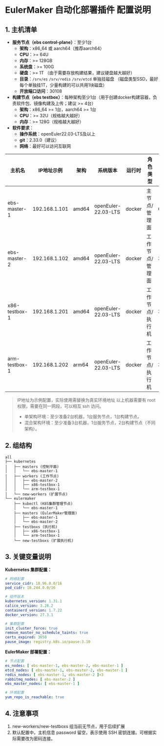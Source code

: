 # EulerMaker 自动化部署插件 配置说明

## 1. 主机清单

- **服务节点（ebs control-plane）**：至少1台
    - **架构**：x86_64 或 aarch64（推荐aarch64）
    - **CPU**：>= 64U
    - **内存**：>= 128GB
    - **系统盘**：>= 100G
    - **硬盘**：>= 1T （由于需要存放构建结果，建议硬盘越大越好）
    - **目录**：`/srv/es` `/srv/redis` `/srv/etcd` 单独挂磁盘 （磁盘类型SSD，最好每个单独挂1T，少量构建的可以共用1块磁盘）
    - **开放端口访问**：30108
- **构建节点（ebs testbox）**：每种架构至少1台（用于创建docker构建容器，负责软件包、镜像构建及上传；建议 >= 4台）
    - **架构**：x86_64 >= 1台，aarch64 >= 1台
    - **CPU**：>= 32U（规格越大越好）
    - **内存**：>= 128G（规格越大越好）
- **软件要求**：
    - **操作系统**：openEuler22.03-LTS及以上
    - **git**：2.33.0（建议）
    - **网络**：最好可以访问互联网

| 主机名           | IP地址示例        | 架构    | 系统版本                | 运行时    | 角色类型     | 资源需求    |
|---------------|---------------|-------|---------------------|--------|----------|---------|
| ebs-master-1  | 192.168.1.101 | amd64 | openEuler-22.03-LTS | docker | 主节点/管理面  | 64U128G |
| ebs-master-2  | 192.168.1.102 | amd64 | openEuler-22.03-LTS | docker | 工作节点/管理面 | 32U128G |
| x86-testbox-1 | 192.168.1.201 | amd64 | openEuler-22.03-LTS | docker | 工作节点/执行机 | 32U128G |
| arm-testbox-1 | 192.168.1.202 | arm64 | openEuler-22.03-LTS | docker | 工作节点/执行机 | 32U128G |

> IP地址为示例配置，实际使用需替换为真实环境地址
> 以上机器需要有 root 权限，需要在同一网段，可以相互 ssh 访问。
> - 单架构环境：至少准备2台机器，1台服务节点，1台构建节点。
> - 混合架构环境：至少准备3台机器，1台服务节点，2台构建节点（不同架构）。

## 2. 组结构

```text
all
├── kubernetes
│   ├── masters (控制平面)
│   │   └── ebs-master-1
│   ├── workers (工作节点)
│   │   ├── ebs-master-2
│   │   ├── x86-testbox-1
│   │   └── arm-testbox-1
│   └── new-workers (扩展节点)
└── eulermaker
    ├── kubectl (K8S集群管理节点)
    │   └── ebs-master-1
    ├── masters (EulerMaker管理面)
    │   ├── ebs-master-1
    │   └── ebs-master-2
    ├── testboxs (执行机)
    │   ├── x86-testbox-1
    │   └── arm-testbox-1
    └── new-testboxs (扩展执行机)
```

## 3. 关键变量说明

**Kubernetes 集群配置：**

```yaml
# 网络配置
service_cidr: 10.96.0.0/16
pod_cidr: 10.244.0.0/16

# 组件版本
kubernetes_version: 1.31.1
calico_version: 3.28.2
containerd_version: 1.7.22
docker_version: 27.3.1

# 集群配置
init_cluster_force: true
remove_master_no_schedule_taints: true
certs_expired: 3650
pause_image: registry.k8s.io/pause:3.10
```

**EulerMaker 部署配置：**

```yaml
# 节点配置
es_nodes: [ ebs-master-1, ebs-master-2, ebs-master-1 ]
etcd_nodes: [ ebs-master-1, ebs-master-2, ebs-master-1 ]
redis_nodes: [ ebs-master-1, ebs-master-2 ]×3
rabbitmq_nodes: [ ebs-master-2 ]
ebs_master_nodes: [ ebs-master-1 ]

# 环境配置
yum_repo_is_reachable: true
```

## 4. 注意事项

1. new-workers/new-testboxs 组当前无节点，用于后续扩展
2. 默认配置中，主机信息 password 留空，表示使用 SSH 密钥连接。可根据实际需要改为密码连接。